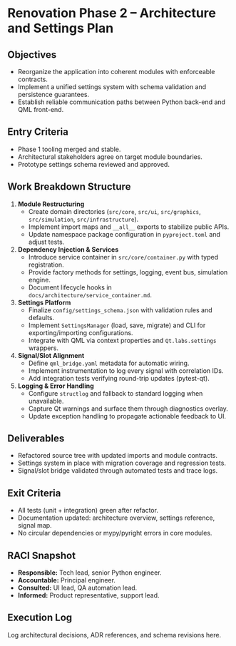 # Renovation Phase 2 – Architecture and Settings Plan

## Objectives
- Reorganize the application into coherent modules with enforceable contracts.
- Implement a unified settings system with schema validation and persistence guarantees.
- Establish reliable communication paths between Python back-end and QML front-end.

## Entry Criteria
- Phase 1 tooling merged and stable.
- Architectural stakeholders agree on target module boundaries.
- Prototype settings schema reviewed and approved.

## Work Breakdown Structure
1. **Module Restructuring**
   - Create domain directories (`src/core`, `src/ui`, `src/graphics`, `src/simulation`, `src/infrastructure`).
   - Implement import maps and `__all__` exports to stabilize public APIs.
   - Update namespace package configuration in `pyproject.toml` and adjust tests.
2. **Dependency Injection & Services**
   - Introduce service container in `src/core/container.py` with typed registration.
   - Provide factory methods for settings, logging, event bus, simulation engine.
   - Document lifecycle hooks in `docs/architecture/service_container.md`.
3. **Settings Platform**
   - Finalize `config/settings_schema.json` with validation rules and defaults.
   - Implement `SettingsManager` (load, save, migrate) and CLI for exporting/importing configurations.
   - Integrate with QML via context properties and `Qt.labs.settings` wrappers.
4. **Signal/Slot Alignment**
   - Define `qml_bridge.yaml` metadata for automatic wiring.
   - Implement instrumentation to log every signal with correlation IDs.
   - Add integration tests verifying round-trip updates (pytest-qt).
5. **Logging & Error Handling**
   - Configure `structlog` and fallback to standard logging when unavailable.
   - Capture Qt warnings and surface them through diagnostics overlay.
   - Update exception handling to propagate actionable feedback to UI.

## Deliverables
- Refactored source tree with updated imports and module contracts.
- Settings system in place with migration coverage and regression tests.
- Signal/slot bridge validated through automated tests and trace logs.

## Exit Criteria
- All tests (unit + integration) green after refactor.
- Documentation updated: architecture overview, settings reference, signal map.
- No circular dependencies or mypy/pyright errors in core modules.

## RACI Snapshot
- **Responsible:** Tech lead, senior Python engineer.
- **Accountable:** Principal engineer.
- **Consulted:** UI lead, QA automation lead.
- **Informed:** Product representative, support lead.

## Execution Log
Log architectural decisions, ADR references, and schema revisions here.
